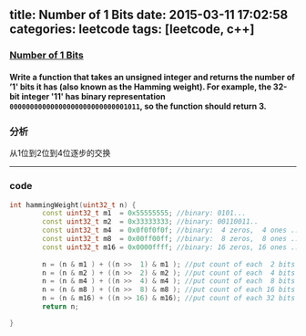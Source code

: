 title: Number of 1 Bits
date: 2015-03-11 17:02:58
categories: leetcode
tags: [leetcode, c++]
---
### [Number of 1 Bits ](https://leetcode.com/problems/number-of-1-bits/)
#### Write a function that takes an unsigned integer and returns the number of ’1' bits it has (also known as the Hamming weight). For example, the 32-bit integer '11' has binary representation  ``00000000000000000000000000001011``, so the function should return 3.
<!--more-->

### 分析
从1位到2位到4位逐步的交换

---
### code
``` C++
int hammingWeight(uint32_t n) {
        const uint32_t m1  = 0x55555555; //binary: 0101...  
        const uint32_t m2  = 0x33333333; //binary: 00110011..  
        const uint32_t m4  = 0x0f0f0f0f; //binary:  4 zeros,  4 ones ...  
        const uint32_t m8  = 0x00ff00ff; //binary:  8 zeros,  8 ones ...  
        const uint32_t m16 = 0x0000ffff; //binary: 16 zeros, 16 ones ...  
        
        n = (n & m1 ) + ((n >>  1) & m1 ); //put count of each  2 bits into those  2 bits   
        n = (n & m2 ) + ((n >>  2) & m2 ); //put count of each  4 bits into those  4 bits   
        n = (n & m4 ) + ((n >>  4) & m4 ); //put count of each  8 bits into those  8 bits   
        n = (n & m8 ) + ((n >>  8) & m8 ); //put count of each 16 bits into those 16 bits   
        n = (n & m16) + ((n >> 16) & m16); //put count of each 32 bits into those 32 bits   
        return n; 

}
```